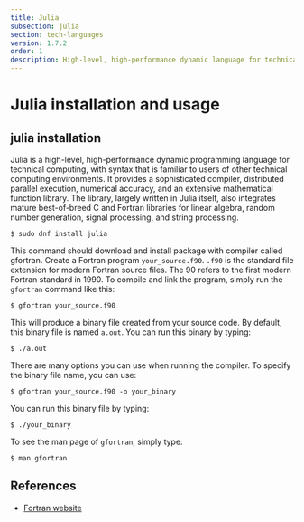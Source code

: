 ```yaml
---
title: Julia
subsection: julia
section: tech-languages
version: 1.7.2
order: 1
description: High-level, high-performance dynamic language for technical computing
---
```

# Julia installation and usage

## julia installation
Julia is a high-level, high-performance dynamic programming language for technical computing, with syntax that is familiar to users of other technical computing environments. It provides a sophisticated compiler, distributed parallel execution, numerical accuracy, and an extensive mathematical function library. The library, largely written in Julia itself, also integrates mature best-of-breed C and Fortran libraries for linear algebra, random number generation, signal processing, and string processing.

```
$ sudo dnf install julia
```

This command should download and install package with compiler called gfortran. Create a Fortran program `your_source.f90`. `.f90` is the standard file extension for modern Fortran source files. The 90 refers to the first modern Fortran standard in 1990. To compile and link the program, simply run the `gfortran` command like this:

```
$ gfortran your_source.f90
```

This will produce a binary file created from your source code. By default, this binary
file is named `a.out`.
You can run this binary by typing:

```
$ ./a.out
```

There are many options you can use when running the compiler. To specify the binary file name, you can use:

```
$ gfortran your_source.f90 -o your_binary
```

You can run this binary file by typing:

```
$ ./your_binary
```

To see the man page of `gfortran`, simply type:

```
$ man gfortran
```

## References

- [Fortran website](https://fortran-lang.org/)
